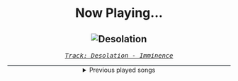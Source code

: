 <div align="center"> 
<h1>Now Playing...</h1>

![Desolation](https://i.scdn.co/image/ab67616d00001e024bcf7645218cc6d1bf31d09e)
--
_<samp><a href="https://open.spotify.com/track/3ZD0qLiUdLVn1eWDfDhaq2">Track: Desolation - Imminence</a></samp>_

<div style="border: 1px #4B5054 solid"></div>
<details>
  <summary>
    Previous played songs
  </summary>
  <table>
    <thead>
      <tr>
        <th>
          Artist
        </th>
        <th>
          Song
        </th>
        <th>
          Link
        </th>
      </tr>
    </thead>
    <tbody>
      <tr><td>Imminence</td><td>Desolation</td><td><a href="https://open.spotify.com/track/3ZD0qLiUdLVn1eWDfDhaq2">https://open.spotify.com/track/3ZD0qLiUdLVn1eWDfDhaq2</a></td></tr><tr><td>Crystal Lake</td><td>Rebirth</td><td><a href="https://open.spotify.com/track/0JjaBtJv5jHQG5pQlEAhPa">https://open.spotify.com/track/0JjaBtJv5jHQG5pQlEAhPa</a></td></tr><tr><td>Blackbriar</td><td>Cicada</td><td><a href="https://open.spotify.com/track/28Npl9mDDanrITQV8NNe2A">https://open.spotify.com/track/28Npl9mDDanrITQV8NNe2A</a></td></tr><tr><td>Hidden Citizens</td><td>Moonlight Sonata - Epic Trailer Version</td><td><a href="https://open.spotify.com/track/3jqcJNacs1yDhtMk0wckxv">https://open.spotify.com/track/3jqcJNacs1yDhtMk0wckxv</a></td></tr><tr><td>Bag Raiders</td><td>Shooting Stars</td><td><a href="https://open.spotify.com/track/7tOcPDj3vyopZ404pY6UuP">https://open.spotify.com/track/7tOcPDj3vyopZ404pY6UuP</a></td></tr><tr><td>Fall Out Boy</td><td>We Didn’t Start The Fire</td><td><a href="https://open.spotify.com/track/60glT2wsoSHV3B8yCRSB8v">https://open.spotify.com/track/60glT2wsoSHV3B8yCRSB8v</a></td></tr><tr><td>Darude</td><td>Sandstorm</td><td><a href="https://open.spotify.com/track/6Sy9BUbgFse0n0LPA5lwy5">https://open.spotify.com/track/6Sy9BUbgFse0n0LPA5lwy5</a></td></tr><tr><td>Hidden Citizens</td><td>Moonlight Sonata - Epic Trailer Version</td><td><a href="https://open.spotify.com/track/3jqcJNacs1yDhtMk0wckxv">https://open.spotify.com/track/3jqcJNacs1yDhtMk0wckxv</a></td></tr><tr><td>Swedish House Mafia</td><td>Don't You Worry Child - Radio Edit</td><td><a href="https://open.spotify.com/track/2V65y3PX4DkRhy1djlxd9p">https://open.spotify.com/track/2V65y3PX4DkRhy1djlxd9p</a></td></tr><tr><td>Swedish House Mafia</td><td>One (Your Name) - Radio Edit</td><td><a href="https://open.spotify.com/track/1qZMPmpD1jDcOA7gZ6TCde">https://open.spotify.com/track/1qZMPmpD1jDcOA7gZ6TCde</a></td></tr><tr><td>Swedish House Mafia</td><td>Greyhound</td><td><a href="https://open.spotify.com/track/0VffaI2jwQknRrxpECYHsF">https://open.spotify.com/track/0VffaI2jwQknRrxpECYHsF</a></td></tr><tr><td>DVBBS</td><td>Tsunami</td><td><a href="https://open.spotify.com/track/0vZCG0H9KhtU7K8MEUVAoV">https://open.spotify.com/track/0vZCG0H9KhtU7K8MEUVAoV</a></td></tr><tr><td>Martin Garrix</td><td>Quantum</td><td><a href="https://open.spotify.com/track/7cmpWAZsamIlIiyU1aMGZD">https://open.spotify.com/track/7cmpWAZsamIlIiyU1aMGZD</a></td></tr><tr><td>Martin Garrix</td><td>Something</td><td><a href="https://open.spotify.com/track/6LHXb1sGs72iTmpSr0603b">https://open.spotify.com/track/6LHXb1sGs72iTmpSr0603b</a></td></tr><tr><td>Martin Garrix</td><td>Virus (How About Now) - Radio Edit</td><td><a href="https://open.spotify.com/track/5MCpA6s4yxlRWK5xZ0UFl0">https://open.spotify.com/track/5MCpA6s4yxlRWK5xZ0UFl0</a></td></tr><tr><td>Martin Garrix</td><td>Animals</td><td><a href="https://open.spotify.com/track/0A9mHc7oYUoCECqByV8cQR">https://open.spotify.com/track/0A9mHc7oYUoCECqByV8cQR</a></td></tr><tr><td>CORPSE</td><td>MISA MISA!</td><td><a href="https://open.spotify.com/track/2biZJ6YK8Pz1bUby8VDV3Q">https://open.spotify.com/track/2biZJ6YK8Pz1bUby8VDV3Q</a></td></tr><tr><td>CORPSE</td><td>HOT DEMON B!TCHES NEAR U ! ! !</td><td><a href="https://open.spotify.com/track/7v4pPS4A7NgY7bxFA3Etv3">https://open.spotify.com/track/7v4pPS4A7NgY7bxFA3Etv3</a></td></tr><tr><td>Sabaton</td><td>The Attack of the Dead Men</td><td><a href="https://open.spotify.com/track/2K2NeVnP853rkR5ese8ZLP">https://open.spotify.com/track/2K2NeVnP853rkR5ese8ZLP</a></td></tr><tr><td>Sabaton</td><td>The Attack of the Dead Men</td><td><a href="https://open.spotify.com/track/2K2NeVnP853rkR5ese8ZLP">https://open.spotify.com/track/2K2NeVnP853rkR5ese8ZLP</a></td></tr>
    </tbody>
  </table>
</details>

</div>
